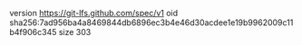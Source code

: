 version https://git-lfs.github.com/spec/v1
oid sha256:7ad956ba4a8469844db6896ec3b4e46d30acdee1e19b9962009c11b4f906c345
size 303
